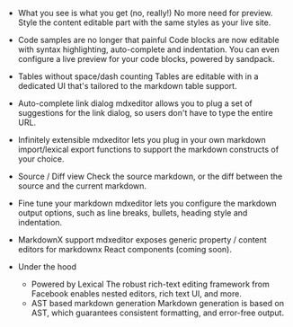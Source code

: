 - What you see is what you get (no, really!)
  No more need for preview. Style the content editable part with the same styles as your live site.

- Code samples are no longer that painful
  Code blocks are now editable with syntax highlighting, auto-complete and indentation. You can even configure a live preview for your code blocks, powered by sandpack.

- Tables without space/dash counting 
  Tables are editable with in a dedicated UI that's tailored to the markdown table support.

- Auto-complete link dialog
  mdxeditor allows you to plug a set of suggestions for the link dialog, so users don't have to type the entire URL. 

- Infinitely extensible
  mdxeditor lets you plug in your own markdown import/lexical export functions to support the markdown constructs of your choice.

- Source / Diff view
Check the source markdown, or the diff between the source and the current markdown.

- Fine tune your markdown
  mdxeditor lets you configure the markdown output options, such as line breaks, bullets, heading style and indentation.

- MarkdownX support
  mdxeditor exposes generic property / content editors for markdownx React components (coming soon). 

- Under the hood
  - Powered by Lexical 
    The robust rich-text editing framework from Facebook enables nested editors, rich text UI, and more.
  - AST based markdown generation
    Markdown generation is based on AST, which guarantees consistent formatting, and error-free output.

